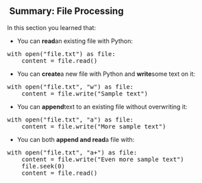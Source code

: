 <h2>&nbsp;Summary: File Processing</h2>

  <!-- Attachment Blocks -->

  <div
    class='lecture-attachment lecture-attachment-type-text'
    id="lecture-attachment-23038993"
  >
    <div class="attachment-data"></div>
    

<div class="lecture-text-container">
<p><p>In this section you learned that:</p><ul><li>You can&#xA0;<strong>read</strong>an existing file with Python:</li></ul><pre class="ql-syntax" spellcheck="false">with open(&quot;file.txt&quot;) as file:
    content = file.read()
</pre><ul><li>You can&#xA0;<strong>create</strong>a new file with Python and&#xA0;<strong>write</strong>some text on it:</li></ul><pre class="ql-syntax" spellcheck="false">with open(&quot;file.txt&quot;, &quot;w&quot;) as file:
    content = file.write(&quot;Sample text&quot;)
</pre><ul><li>You can&#xA0;<strong>append</strong>text to an existing file without overwriting it:</li></ul><pre class="ql-syntax" spellcheck="false">with open(&quot;file.txt&quot;, &quot;a&quot;) as file:
    content = file.write(&quot;More sample text&quot;)
</pre><ul><li>You can both&#xA0;<strong>append and read</strong>a file with:</li></ul><pre class="ql-syntax" spellcheck="false">with open(&quot;file.txt&quot;, &quot;a+&quot;) as file:
    content = file.write(&quot;Even more sample text&quot;)
    file.seek(0)
    content = file.read()
</pre><p><br></p>
</div>

    
</div>